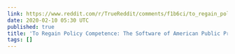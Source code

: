 ```yaml
---
link: https://www.reddit.com/r/TrueReddit/comments/f1b6ci/to_regain_policy_competence_the_software_of/?utm_name=iossmf
date: 2020-02-10 05:30 UTC
published: true
title: 'To Regain Policy Competence: The Software of American Public Problem-Solving'
tags: []
---
```



